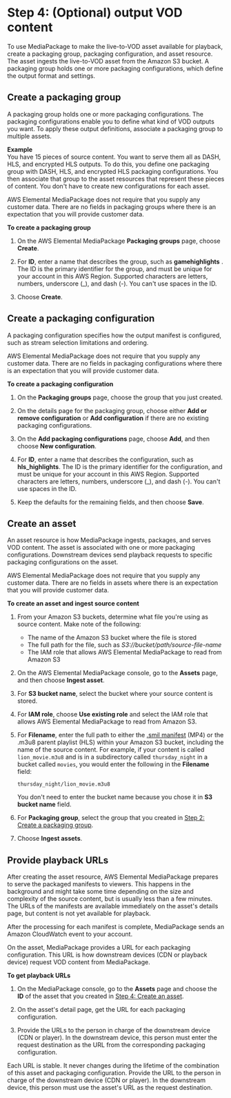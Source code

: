 # Step 4: \(Optional\) output VOD content<a name="gs-output-vod"></a>

To use MediaPackage to make the live\-to\-VOD asset available for playback, create a packaging group, packaging configuration, and asset resource\. The asset ingests the live\-to\-VOD asset from the Amazon S3 bucket\. A packaging group holds one or more packaging configurations, which define the output format and settings\. 

## Create a packaging group<a name="gs-create-grp-ltov"></a>

A packaging group holds one or more packaging configurations\. The packaging configurations enable you to define what kind of VOD outputs you want\. To apply these output definitions, associate a packaging group to multiple assets\.

**Example**  
 You have 15 pieces of source content\. You want to serve them all as DASH, HLS, and encrypted HLS outputs\. To do this, you define one packaging group with DASH, HLS, and encrypted HLS packaging configurations\. You then associate that group to the asset resources that represent these pieces of content\. You don't have to create new configurations for each asset\.

AWS Elemental MediaPackage does not require that you supply any customer data\. There are no fields in packaging groups where there is an expectation that you will provide customer data\.

**To create a packaging group**

1. On the AWS Elemental MediaPackage **Packaging groups** page, choose **Create**\.

1. For **ID**, enter a name that describes the group, such as **gamehighlights** \. The ID is the primary identifier for the group, and must be unique for your account in this AWS Region\. Supported characters are letters, numbers, underscore \(\_\), and dash \(\-\)\. You can't use spaces in the ID\.

1. Choose **Create**\.

## Create a packaging configuration<a name="gs-create-cfig-ltov"></a>

A packaging configuration specifies how the output manifest is configured, such as stream selection limitations and ordering\.

AWS Elemental MediaPackage does not require that you supply any customer data\. There are no fields in packaging configurations where there is an expectation that you will provide customer data\.

**To create a packaging configuration**

1. On the **Packaging groups** page, choose the group that you just created\.

1. On the details page for the packaging group, choose either **Add or remove configuration** or **Add configuration** if there are no existing packaging configurations\.

1. On the **Add packaging configurations** page, choose **Add**, and then choose **New configuration**\.

1. For **ID**, enter a name that describes the configuration, such as **hls\_highlights**\. The ID is the primary identifier for the configuration, and must be unique for your account in this AWS Region\. Supported characters are letters, numbers, underscore \(\_\), and dash \(\-\)\. You can't use spaces in the ID\.

1. Keep the defaults for the remaining fields, and then choose **Save**\.

## Create an asset<a name="gs-create-asset-ltov"></a>

An asset resource is how MediaPackage ingests, packages, and serves VOD content\. The asset is associated with one or more packaging configurations\. Downstream devices send playback requests to specific packaging configurations on the asset\.

AWS Elemental MediaPackage does not require that you supply any customer data\. There are no fields in assets where there is an expectation that you will provide customer data\.

**To create an asset and ingest source content**

1. From your Amazon S3 buckets, determine what file you're using as source content\. Make note of the following:
   + The name of the Amazon S3 bucket where the file is stored
   + The full path for the file, such as *S3://bucket/path/source\-file\-name*
   + The IAM role that allows AWS Elemental MediaPackage to read from Amazon S3

1. On the AWS Elemental MediaPackage console, go to the **Assets** page, and then choose **Ingest asset**\.

1. For **S3 bucket name**, select the bucket where your source content is stored\.

1. For **IAM role**, choose **Use existing role** and select the IAM role that allows AWS Elemental MediaPackage to read from Amazon S3\.

1. For **Filename**, enter the full path to either the [\.smil manifest](supported-inputs-vod-smil.md) \(MP4\) or the \.m3u8 parent playlist \(HLS\) within your Amazon S3 bucket, including the name of the source content\. For example, if your content is called` lion_movie.m3u8` and is in a subdirectory called `thursday_night` in a bucket called `movies`, you would enter the following in the **Filename** field:

   ```
   thursday_night/lion_movie.m3u8
   ```

   You don't need to enter the bucket name because you chose it in **S3 bucket name** field\.

1. For **Packaging group**, select the group that you created in [Step 2: Create a packaging group](gs-create-grp.md)\.

1. Choose **Ingest assets**\.

## Provide playback URLs<a name="gs-provide-url-ltov"></a>

After creating the asset resource, AWS Elemental MediaPackage prepares to serve the packaged manifests to viewers\. This happens in the background and might take some time depending on the size and complexity of the source content, but is usually less than a few minutes\. The URLs of the manifests are available immediately on the asset's details page, but content is not yet available for playback\.

After the processing for each manifest is complete, MediaPackage sends an Amazon CloudWatch event to your account\.

On the asset, MediaPackage provides a URL for each packaging configuration\. This URL is how downstream devices \(CDN or playback device\) request VOD content from MediaPackage\.

**To get playback URLs**

1. On the MediaPackage console, go to the **Assets** page and choose the **ID** of the asset that you created in [Step 4: Create an asset](gs-create-asset.md)\.

1. On the asset's detail page, get the URL for each packaging configuration\.

1. Provide the URLs to the person in charge of the downstream device \(CDN or player\)\. In the downstream device, this person must enter the request destination as the URL from the corresponding packaging configuration\.

Each URL is stable\. It never changes during the lifetime of the combination of this asset and packaging configuration\. Provide the URL to the person in charge of the downstream device \(CDN or player\)\. In the downstream device, this person must use the asset's URL as the request destination\.